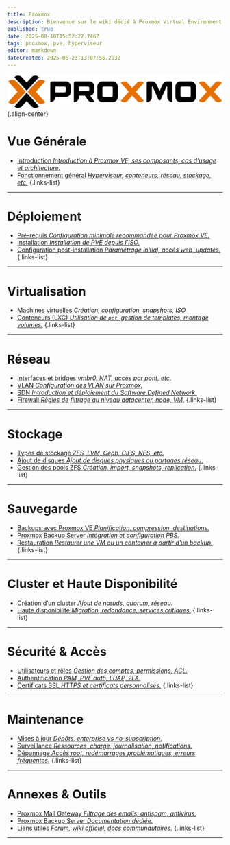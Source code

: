 ```yaml
---
title: Proxmox
description: Bienvenue sur le wiki dédié à Proxmox Virtual Environment. Ce guide s'adresse à ceux qui veulent comprendre, déployer et administrer leur infrastructure Proxmox, du simple serveur standalone au cluster haute dispo.
published: true
date: 2025-08-10T15:52:27.746Z
tags: proxmox, pve, hyperviseur
editor: markdown
dateCreated: 2025-06-23T13:07:56.293Z
---
```


![logo_proxmox.svg](/proxmox/logo_proxmox.svg){.align-center}

# Vue Générale


- [Introduction *Introduction à Proxmox VE, ses composants, cas d’usage et architecture.*](/Proxmox/Introduction)
- [Fonctionnement général *Hyperviseur, conteneurs, réseau, stockage, etc.*](/Proxmox/vue-generale/fonctionnement)
{.links-list}

---

# Déploiement

- [Pré-requis *Configuration minimale recommandée pour Proxmox VE.*](/Proxmox/deploiement/prerequis)
- [Installation *Installation de PVE depuis l’ISO.*](/Proxmox/deploiement/installation)
- [Configuration post-installation *Paramétrage initial, accès web, updates.*](/Proxmox/deploiement/post-install)
{.links-list}

---

# Virtualisation

- [Machines virtuelles *Création, configuration, snapshots, ISO.*](/Proxmox/virtualisation/kvm)
- [Conteneurs (LXC) *Utilisation de `pct`, gestion de templates, montage volumes.*](/Proxmox/virtualisation/lxc)
{.links-list}

---

# Réseau

- [Interfaces et bridges *vmbr0, NAT, accès par pont, etc.*](/Proxmox/reseau/bridges)
- [VLAN *Configuration des VLAN sur Proxmox.*](/Proxmox/reseau/vlan)
- [SDN *Introduction et déploiement du Software Defined Network.*](/Proxmox/reseau/sdn)
- [Firewall *Règles de filtrage au niveau datacenter, node, VM.*](/Proxmox/reseau/firewall)
{.links-list}

---

# Stockage

- [Types de stockage *ZFS, LVM, Ceph, CIFS, NFS, etc.*](/Proxmox/stockage/types-de-stockage)
- [Ajout de disques *Ajout de disques physiques ou partages réseau.*](/Proxmox/stockage/disques)
- [Gestion des pools ZFS *Création, import, snapshots, replication.*](/Proxmox/stockage/zfs)
{.links-list}

---

# Sauvegarde

- [Backups avec Proxmox VE *Planification, compression, destinations.*](/Proxmox/sauvegarde/backup-pve)
- [Proxmox Backup Server *Intégration et configuration PBS.*](/Proxmox/sauvegarde/pbs)
- [Restauration *Restaurer une VM ou un container à partir d’un backup.*](/Proxmox/sauvegarde/restauration)
{.links-list}

---

# Cluster et Haute Disponibilité

- [Création d’un cluster *Ajout de nœuds, quorum, réseau.*](/Proxmox/cluster/creation)
- [Haute disponibilité *Migration, redondance, services critiques.*](/Proxmox/cluster/ha)
{.links-list}

---

# Sécurité & Accès

- [Utilisateurs et rôles *Gestion des comptes, permissions, ACL.*](/Proxmox/securite/utilisateurs)
- [Authentification *PAM, PVE auth, LDAP, 2FA.*](/Proxmox/securite/authentification)
- [Certificats SSL *HTTPS et certificats personnalisés.*](/Proxmox/securite/certificats)
{.links-list}

---

# Maintenance

- [Mises à jour *Dépôts, enterprise vs no-subscription.*](/Proxmox/maintenance/mises-a-jour)
- [Surveillance *Ressources, charge, journalisation, notifications.*](/Proxmox/maintenance/surveillance)
- [Dépannage *Accès root, redémarrages problématiques, erreurs fréquentes.*](/Proxmox/maintenance/depannage)
{.links-list}

---

# Annexes & Outils

- [Proxmox Mail Gateway *Filtrage des emails, antispam, antivirus.*](/Proxmox/annexes/pmg)
- [Proxmox Backup Server *Documentation dédiée.*](/Proxmox/annexes/pbs)
- [Liens utiles *Forum, wiki officiel, docs communautaires.*](/Proxmox/annexes/liens)
{.links-list}

---